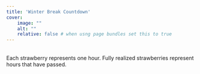 ```yaml
---
title: 'Winter Break Countdown'
cover:
    image: ""
    alt: ""
    relative: false # when usng page bundles set this to true
---
```

<style>
.strawberry-container {
  display: grid;
  gap: 2px;
  justify-content: center;
  margin: 1rem 5rem;
}
</style>

<div id="countdown" style="font-size: 32px;"></div>
<div id="completion" style="font-size: 32px;"></div>
<div id="strawberry-grid" class="strawberry-container"></div>
<figcaption>Each strawberry represents one hour. Fully realized strawberries represent hours that have passed.</figcaption>

<script>
// Set the date we're counting down to
const countDownDate = new Date("Jan 20, 2025 16:45:00 EST").getTime();
const startDate = new Date("Dec 21, 2024 15:00:00 EST").getTime();
const totalDuration = countDownDate - startDate;

// Function to update percentage
const updatePercentage = () => {
  const now = new Date().getTime();
  const elapsed = now - startDate;
  const percentComplete = Math.min(100, Math.max(0, (elapsed / totalDuration) * 100));
  document.getElementById("completion").innerHTML = "and is " + 
    percentComplete.toFixed(5) + "% over.";
};

// Function to update countdown
const updateCountdown = () => {
  const now = new Date().getTime();
  const distance = countDownDate - now;
  
  // Time calculations
  const days = Math.floor(distance / (1000 * 60 * 60 * 24));
  const hours = Math.floor((distance % (1000 * 60 * 60 * 24)) / (1000 * 60 * 60));
  const minutes = Math.floor((distance % (1000 * 60 * 60)) / (1000 * 60));
  const seconds = Math.floor((distance % (1000 * 60)) / 1000);

  if (distance < 0) {
    clearInterval(countdownInterval);
    clearInterval(percentInterval);
    document.getElementById("countdown").innerHTML = "Winter break is over.";
    document.getElementById("completion").innerHTML = "";
  } else {
    document.getElementById("countdown").innerHTML = "Winter break ends in " + days + "d " + hours + "h "
    + minutes + "m " + seconds + "s";
  }
};

const totalHours = Math.floor(totalDuration / (3600000));

function updateGridLayout() {
  const container = document.getElementById('strawberry-grid');
  const strawberrySize = 12; // 10px image + 2px gap
  const maxWidth = Math.min(window.innerWidth - 40, 1200); // 20px padding on each side
  const columns = Math.floor(maxWidth / strawberrySize);
  container.style.gridTemplateColumns = `repeat(${columns}, 10px)`;
}

function updateStrawberryGrid() {
  const now = new Date().getTime();
  const hoursPassed = Math.floor((now - startDate) / 3600000);
  let html = "";
  
  for (let i = 0; i < totalHours; i++) {
    if (i < hoursPassed) {
      html += `<img src="/countdown/strawberry.svg" width="10" style="opacity:1;" />`;
    } else {
      html += `<img src="/countdown/strawberry.svg" width="10" style="opacity:0.3;" />`;
    }
  }
  document.getElementById("strawberry-grid").innerHTML = html;
}

// Add resize listener
window.addEventListener('resize', updateGridLayout);

// Initialize values immediately
updatePercentage();
updateCountdown();
updateGridLayout();
updateStrawberryGrid();

// Set up intervals for updates
const percentInterval = setInterval(updatePercentage, 100);
const countdownInterval = setInterval(updateCountdown, 1000);
const gridInterval = setInterval(updateStrawberryGrid, 60000);
</script>